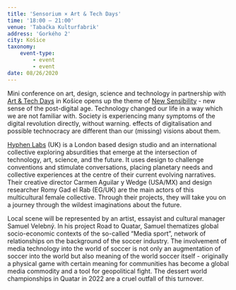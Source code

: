```yaml
---
title: 'Sensorium × Art & Tech Days'
time: '18:00 – 21:00'
venue: 'Tabačka Kulturfabrik'
address: 'Gorkého 2'
city: Košice
taxonomy:
    event-type:
        - event
        - event
date: 08/26/2020
---
```


Mini conference on art, design, science and technology in partnership with [Art & Tech Days](https://atdays.sk/) in Košice opens up the theme of [New Sensibility](https://sensorium.is/new-sensibility) - new sense of the post-digital age. Technology changed our life in a way which we are not familiar with. Society is experiencing many symptoms of the digital revolution directly, without warning. effects of digitalisation and possible technocracy are different than our (missing) visions about them.

[Hyphen Labs](https://sensorium.is/speakers/02.hyphen-labs) (UK) is a London based design studio and an international collective exploring absurdities that emerge at the intersection of technology, art, science, and the future. It uses design to challenge conventions and stimulate conversations, placing planetary needs and collective experiences at the centre of their current evolving narratives. Their creative director Carmen Aguilar y Wedge (USA/MX) and design researcher Romy Gad el Rab (EG/UK) are the main actors of this multicultural female collective. Through their projects, they will take you on a journey through the wildest imaginations about the future. 

Local scene will be represented by an artist, essayist and cultural manager Samuel Velebný. In his project Road to Quatar, Samuel thematizes global socio-economic contexts of the so-called “Media sport”, network of relationships on the background of the soccer industry. The involvement of media technology into the world of soccer is not only an augmentation of soccer into the world but also meaning of the world soccer itself - originally a physical game with certain meaning for communities has become a global media commodity and a tool for geopolitical fight. The dessert world championships in Quatar in 2022 are a cruel outfall of this turnover.